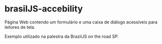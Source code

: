 # brasilJS-accebility

Página Web contendo um formulário e uma caixa de diálogo acessíveis para leitores de tela.

Exemplo utilizado na palestra da BrazilJS on the road SP.
